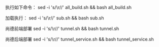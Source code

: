 执行如下命令：
sed -i 's/\r//' all_build.sh && bash all_build.sh

加载执行：
sed -i 's/\r//' sub.sh && bash sub.sh

尚德前端部署
sed -i 's/\r//' tunnel.sh && bash tunnel.sh

尚德后端部署
sed -i 's/\r//' tunnel_service.sh && bash tunnel_service.sh


